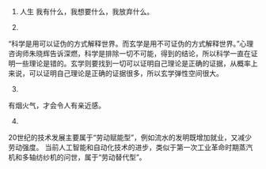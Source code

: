 1. 人生
我有什么，我想要什么，我放弃什么。

2. 
“科学是用可以证伪的方式解释世界。而玄学是用不可证伪的方式解释世界。”心理咨询师朱晓辉告诉深燃，科学是排除一切不可能，得到的结论，所以科学一直在证明一些理论是错的。玄学则要找到一切可以证明自己理论是正确的证据，从概率上来说，可以证明自己理论是正确的证据很多，所以玄学弹性空间很大。

3. 
有烟火气，才会令人有亲近感。

4. 
20世纪的技术发展主要属于“劳动赋能型”，例如流水的发明既增加就业，又减少劳动强度。
当前人工智能和自动化技术的进步，类似于第一次工业革命时期蒸汽机和多轴纺纱机的问世，属于“劳动替代型”。